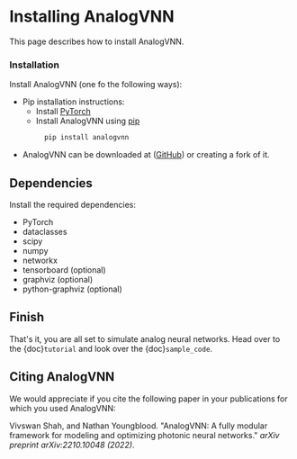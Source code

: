 # Installing AnalogVNN

This page describes how to install AnalogVNN.

### Installation

Install AnalogVNN (one fo the following ways):

- Pip installation instructions:
  - Install [PyTorch](https://pytorch.org/)
  - Install AnalogVNN using [pip](https://pypi.org/project/analogvnn/)
    ```bash
      pip install analogvnn
    ```
- AnalogVNN can be downloaded at ([GitHub](https://github.com/Photonics-Pitt-Org/AnalogVNN)) or creating a
  fork of it.

## Dependencies

Install the required dependencies:

- PyTorch
- dataclasses
- scipy
- numpy
- networkx
- tensorboard (optional)
- graphviz (optional)
- python-graphviz (optional)

## Finish

That's it, you are all set to simulate analog neural networks.
Head over to the {doc}`tutorial` and look over the {doc}`sample_code`.

## Citing AnalogVNN

We would appreciate if you cite the following paper in your publications for which you used AnalogVNN:

Vivswan Shah, and Nathan Youngblood. "AnalogVNN: A fully modular framework for modeling and optimizing photonic neural
networks." *arXiv preprint arXiv:2210.10048 (2022)*.
